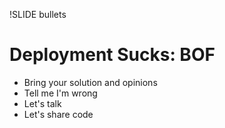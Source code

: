 !SLIDE bullets
# Deployment Sucks: BOF

* Bring your solution and opinions
* Tell me I'm wrong
* Let's talk
* Let's share code
